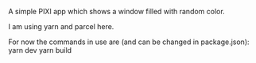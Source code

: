 A simple PIXI app which shows a window filled with random color.

I am using yarn and parcel here.

For now the commands in use are (and can be changed in package.json):
    yarn dev
    yarn build
